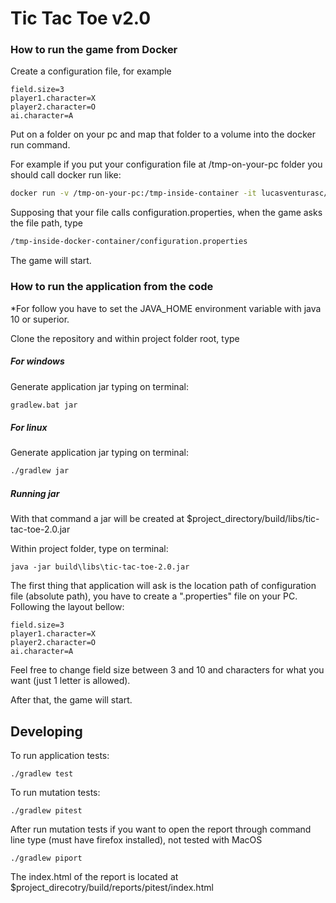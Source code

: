# Tic Tac Toe v2.0

### How to run the game from Docker

Create a configuration file, for example

```properties
field.size=3
player1.character=X
player2.character=O
ai.character=A
```

Put on a folder on your pc and map that folder to a volume into
the docker run command.

For example if you put your configuration file at /tmp-on-your-pc folder
you should call docker run like:
```bash
docker run -v /tmp-on-your-pc:/tmp-inside-container -it lucasventurasc/tictactoe:2.0
```

Supposing that your file calls configuration.properties,
when the game asks the file path, type

```bash
/tmp-inside-docker-container/configuration.properties
```

The game will start.

### How to run the application from the code

*For follow you have to set the JAVA_HOME environment variable with java 10 or superior.

Clone the repository and within project folder root, type

##### For windows
Generate application jar typing on terminal:
```cmd
gradlew.bat jar
```
##### For linux
Generate application jar typing on terminal:
```bash
./gradlew jar
```
##### Running jar
With that command a jar will be created at $project_directory/build/libs/tic-tac-toe-2.0.jar

Within project folder, type on terminal:
```
java -jar build\libs\tic-tac-toe-2.0.jar
```

The first thing that application will ask is the location path of configuration file (absolute path), 
you have to create a ".properties" file on your PC. Following the layout bellow:

```properties
field.size=3
player1.character=X
player2.character=O
ai.character=A
```
Feel free to change field size between 3 and 10 and characters for what you want (just 1 letter is allowed).

After that, the game will start.

## Developing

To run application tests:
```
./gradlew test
```

To run mutation tests:
```
./gradlew pitest
```

After run mutation tests if you want to open the report through command line type (must have firefox installed), not tested with MacOS
```
./gradlew piport
```
The index.html of the report is located at $project_direcotry/build/reports/pitest/index.html
